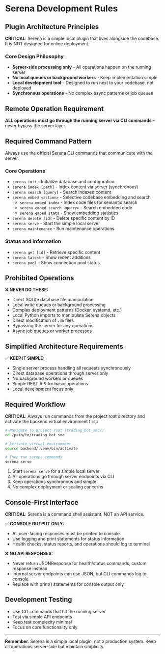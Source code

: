 # Serena Development Rules

## Plugin Architecture Principles

**CRITICAL**: Serena is a simple local plugin that lives alongside the codebase. It is NOT designed for online deployment.

### Core Design Philosophy

- **Server-side processing only** - All operations happen on the running server
- **No local queues or background workers** - Keep implementation simple
- **Local development tool** - Designed to run next to your codebase, not deployed
- **Synchronous operations** - No complex async patterns or job queues

## Remote Operation Requirement

**ALL operations must go through the running server via CLI commands** - never bypass the server layer.

## Required Command Pattern

Always use the official Serena CLI commands that communicate with the server:

### Core Operations

- `serena init` - Initialize database and configuration
- `serena index [path]` - Index content via server (synchronous)
- `serena search [query]` - Search indexed content
- `serena embed <action>` - Selective codebase embedding and search
  - `serena embed index` - Index code files for semantic search
  - `serena embed search <query>` - Search embedded code
  - `serena embed stats` - Show embedding statistics
- `serena delete [id]` - Delete specific content by ID
- `serena serve` - Start the simple local server
- `serena maintenance` - Run maintenance operations

### Status and Information

- `serena get [id]` - Retrieve specific content
- `serena latest` - Show recent additions
- `serena pool` - Show connection pool status

## Prohibited Operations

❌ **NEVER DO THESE:**

- Direct SQLite database file manipulation
- Local write queues or background processing
- Complex deployment patterns (Docker, systemd, etc.)
- Local Python imports to manipulate Serena objects
- Direct modification of `.db` files
- Bypassing the server for any operations
- Async job queues or worker processes

## Simplified Architecture Requirements

✅ **KEEP IT SIMPLE:**

- Single server process handling all requests synchronously
- Direct database operations through server only
- No background workers or queues
- Simple REST API for basic operations
- Local development focus only

## Required Workflow

**CRITICAL**: Always run commands from the project root directory and activate the backend virtual environment first:
```bash
# Navigate to project root (trading_bot_smc/)
cd /path/to/trading_bot_smc

# Activate virtual environment
source backend/.venv/bin/activate

# Then run serena commands
serena serve
```

1. Start `serena serve` for a simple local server
2. All operations go through server endpoints via CLI
3. Keep operations synchronous and simple
4. No complex deployment or scaling concerns

## Console-First Interface

**CRITICAL**: Serena is a command shell assistant, NOT an API service.

✅ **CONSOLE OUTPUT ONLY:**

- All user-facing responses must be printed to console
- Use logging and print statements for status information
- Health checks, status reports, and operations should log to terminal

❌ **NO API RESPONSES:**

- Never return JSONResponse for health/status commands, custom response instead
- Internal server endpoints can use JSON, but CLI commands log to console
- Replace with print() statements for console output only

## Development Testing

- Use CLI commands that hit the running server
- Test via simple API endpoints
- Keep test complexity minimal
- Focus on core functionality only

---

**Remember**: Serena is a simple local plugin, not a production system. Keep all operations server-side but maintain simplicity.
